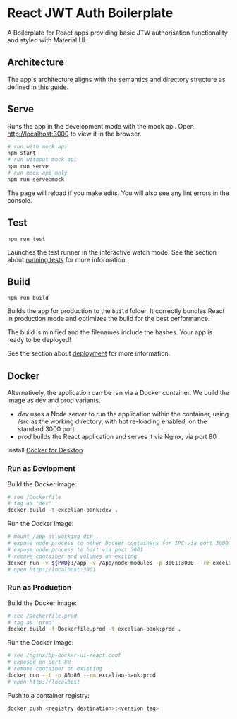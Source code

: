 # React JWT Auth Boilerplate

A Boilerplate for React apps providing basic JTW authorisation functionality and styled with Material UI.

## Architecture

The app's architecture aligns with the semantics and directory structure as defined in [this guide](http://bit.ly/scaleable-apps).

## Serve

Runs the app in the development mode with the mock api.
Open [http://localhost:3000](http://localhost:3000) to view it in the browser.

```bash
# run with mock api
npm start
# run without mock api
npm run serve
# run mock api only
npm run serve:mock
```

The page will reload if you make edits.
You will also see any lint errors in the console.

## Test

```
npm run test
```

Launches the test runner in the interactive watch mode.
See the section about [running tests](https://facebook.github.io/create-react-app/docs/running-tests) for more information.

## Build

```
npm run build
```

Builds the app for production to the `build` folder.
It correctly bundles React in production mode and optimizes the build for the best performance.

The build is minified and the filenames include the hashes.
Your app is ready to be deployed!

See the section about [deployment](https://facebook.github.io/create-react-app/docs/deployment) for more information.

## Docker

Alternatively, the application can be ran via a Docker container. We build the image as dev and prod variants.

- _dev_ uses a Node server to run the application within the container, using /src as the working directory, with hot re-loading enabled, on the standard 3000 port
- _prod_ builds the React application and serves it via Nginx, via port 80

Install [Docker for Desktop](https://hub.docker.com/?overlay=onboarding)

### Run as Devlopment

Build the Docker image:

```bash
# see /Dockerfile
# tag as 'dev'
docker build -t excelian-bank:dev .
```

Run the Docker image:

```bash
# mount /app as working dir
# expose node process to other Docker containers for IPC via port 3000
# expose node process to host via port 3001
# remove container and volumes on exiting
docker run -v ${PWD}:/app -v /app/node_modules -p 3001:3000 --rm excelian-bank:dev
# open http://localhost:3001
```

### Run as Production

Build the Docker image:

```bash
# see /Dockerfile.prod
# tag as 'prod'
docker build -f Dockerfile.prod -t excelian-bank:prod .
```

Run the Docker image:

```bash
# see /nginx/bp-docker-ui-react.conf
# exposed on port 80
# remove container on existing
docker run -it -p 80:80 --rm excelian-bank:prod
# open http://localhost
```

Push to a container registry:

```bash
docker push <registry destination>:<version tag>
```
